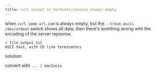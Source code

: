 ```yaml
---
title: curl output in terminal/console always empty
---
```


when `curl some-url.com` is always empty, but the `--trace-ascii /dev/stdout` switch shows all data, then there's somthing wrong with the encoding of the server repsonse.

```
> file output.txt
ASCI text, with CR line terminators
```

solution:

convert with `... | mac2unix`
